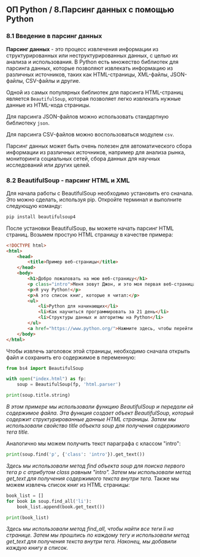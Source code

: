## ОП Python / 8.Парсинг данных с помощью Python

### 8.1 Введение в парсинг данных

**Парсинг данных** - это процесс извлечения информации из структурированных или неструктурированных данных, с целью их анализа и использования. В Python есть множество библиотек для парсинга данных, которые позволяют извлекать информацию из различных источников, таких как HTML-страницы, XML-файлы, JSON-файлы, CSV-файлы и другие.

Одной из самых популярных библиотек для парсинга HTML-страниц является `BeautifulSoup`, которая позволяет легко извлекать нужные данные из HTML-кода страницы.

Для парсинга JSON-файлов можно использовать стандартную библиотеку `json`.

Для парсинга CSV-файлов можно воспользоваться модулем `csv`.

Парсинг данных может быть очень полезен для автоматического сбора информации из различных источников, например для анализа рынка, мониторинга социальных сетей, сбора данных для научных исследований или других целей.

### 8.2 BeautifulSoup - парсинг HTML и XML

Для начала работы с BeautifulSoup необходимо установить его сначала. Это можно сделать, используя pip. Откройте терминал и выполните следующую команду:
```python
pip install beautifulsoup4
```
После установки BeautifulSoup, вы можете начать парсинг HTML страниц. Возьмем простую HTML страницу в качестве примера:

```html
<!DOCTYPE html>
<html>
    <head>
        <title>Пример веб-страницы</title>
    </head>
    <body>
        <h1>Добро пожаловать на мою веб-страницу</h1>
        <p class="intro">Меня зовут Джон, и это моя первая веб-страница.</p>
        <p>Я учу Python!</p>
        <p>А это список книг, которые я читал:</p>
        <ul>
            <li>Python для начинающих</li>
            <li>Как научиться программировать за 21 день</li>
            <li>Структуры данных и алгоритмы на Python</li>
        </ul>
        <a href="https://www.python.org/">Нажмите здесь, чтобы перейти на официальный сайт Python</a>
    </body>
</html>
```

Чтобы извлечь заголовок этой страницы, необходимо сначала открыть файл и сохранить его содержимое в переменную:

```python
from bs4 import BeautifulSoup

with open("index.html") as fp:
    soup = BeautifulSoup(fp, 'html.parser')

print(soup.title.string)
```
_В этом примере мы использовали функцию BeautifulSoup и передали ей содержимое файла. Эта функция создает объект BeautifulSoup, который содержит структурированные данные HTML страницы. Затем мы использовали свойство title объекта soup для получения содержимого тега title._

Аналогично мы можем получить текст параграфа с классом "intro":

```python
print(soup.find('p', {'class': 'intro'}).get_text())
```

_Здесь мы использовали метод find объекта soup для поиска первого тега p с атрибутом class равным "intro". Затем мы использовали метод get_text для получения содержимого текста внутри тега._
Также мы можем извлечь список книг из HTML страницы:

```python
book_list = []
for book in soup.find_all('li'):
    book_list.append(book.get_text())

print(book_list)
```

_Здесь мы использовали метод find_all, чтобы найти все теги li на странице. Затем мы прошлись по каждому тегу и использовали метод get_text для получения текста внутри тега. Наконец, мы добавили каждую книгу в список._
